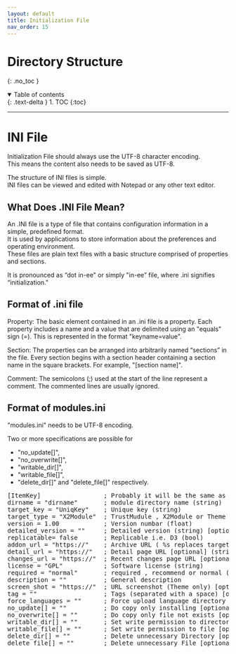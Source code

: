 ```yaml
---
layout: default
title: Initialization File
nav_order: 15
---
```


# Directory Structure
{: .no_toc }

<details open markdown="block">
  <summary>
    Table of contents
  </summary>
  {: .text-delta }
1. TOC
{:toc}
</details>

---


# INI File

Initialization File should always use the UTF-8 character encoding.  
This means the content also needs to be saved as UTF-8.  

The structure of INI files is simple.  
INI files can be viewed and edited with Notepad or any other text editor.  

## What Does .INI File Mean?

An .INI file is a type of file that contains configuration information in a simple, predefined format.  
It is used by applications to store information about the preferences and operating environment.  
These files are plain text files with a basic structure comprised of properties and sections.  

It is pronounced as “dot in-ee" or simply "in-ee” file, where .ini signifies “initialization."  


## Format of .ini file

Property: The basic element contained in an .ini file is a property. Each property includes a name and a value that are delimited using an "equals" sign (=). This is represented in the format "keyname=value".

Section: The properties can be arranged into arbitrarily named “sections” in the file. Every section begins with a section header containing a section name in the square brackets. For example, "[section name]".

Comment: The semicolons (;) used at the start of the line represent a comment. The commented lines are usually ignored.


## Format of modules.ini

"modules.ini" needs to be UTF-8 encoding. 

Two or more specifications are possible for  
- "no_update[]", 
- "no_overwrite[]", 
- "writable_dir[]", 
- "writable_file[]", 
- "delete_dir[]" and "delete_file[]" respectively.


<pre>
[ItemKey]                 ; Probably it will be the same as that of target_key, and is good.
dirname = "dirname"       ; module directory name (string)
target_key = "UniqKey"    ; Unique key (string)
target_type = "X2Module"  ; TrustMudule , X2Module or Theme (string)
version = 1.00            ; Version numbar (float)
detailed_version = ""     ; Detailed version (string) [optional]
replicatable= false       ; Replicable i.e. D3 (bool)
addon_url = "https://"    ; Archive URL ( %s replaces target_key ) (string) 
detail_url = "https://"   ; Detail page URL [optional] (string)
changes_url = "https://"  ; Recent changes page URL [optional] (string)
license = "GPL"           ; Software license (string)
required = "normal"       ; required , recommend or normal (string)
description = ""          ; General description
screen_shot = "https://"  ; URL screenshot (Theme only) [optional] (string)
tag = ""                  ; Tags (separated with a space) [optional] (string)
force_languages = ""      ; Force upload language directory with `Used language only`. [optional] (string comma delimited)
no_update[] = ""          ; Do copy only installing [optional] (string)
no_overwrite[] = ""       ; Do copy only file not exists [optional] (string)
writable_dir[] = ""       ; Set write permission to directory [optional] (string)
writable_file[] = ""      ; Set write permission to file [optional] (string)
delete_dir[] = ""         ; Delete unnecessary Directory [optional] (string)
delete_file[] = ""        ; Delete unnecessary File [optional] (string)
</pre>



